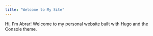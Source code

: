 ```yaml
---
title: "Welcome to My Site"
---
```

Hi, I'm Abrar! Welcome to my personal website built with Hugo and the Console theme.